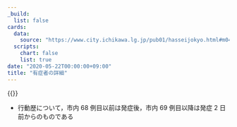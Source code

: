 ```yaml
---
_build:
  list: false
cards:
  data:
    source: "https://www.city.ichikawa.lg.jp/pub01/hasseijokyo.html#m04"
  scripts:
    chart: false
    list: true
date: "2020-05-22T00:00:00+09:00"
title: "有症者の詳細"
---
```


{{<table src="details_of_patients_with_symptoms">}}

- 行動歴について，市内 68 例目以前は発症後，市内 69 例目以降は発症 2 日前からのものである
